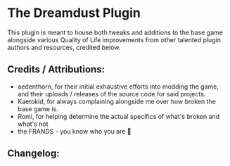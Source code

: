 # The Dreamdust Plugin
This plugin is meant to house both tweaks and additions to the base game alongside various Quality of Life improvements from other talented plugin authors and resources, credited below.

## Credits / Attributions:
- aedenthorn, for their initial exhaustive efforts into modding the game, and their uploads / releases of the source code for said projects.
- Kaetokid, for always complaining alongside me over how broken the base game is.
- Romi, for helping determine the actual specifics of what's broken and what's not
- the FRANDS - you know who you are 💖

## Changelog:

